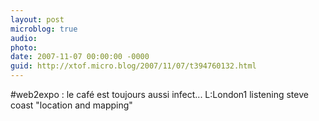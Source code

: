 ```yaml
---
layout: post
microblog: true
audio: 
photo: 
date: 2007-11-07 00:00:00 -0000
guid: http://xtof.micro.blog/2007/11/07/t394760132.html
---
```

#web2expo : le café est toujours aussi infect... L:London1 listening steve coast "location and mapping"
